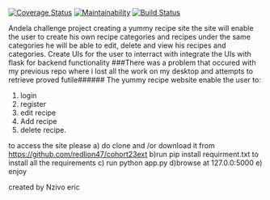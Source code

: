 [![Coverage Status](https://coveralls.io/repos/github/redlion47/cohort23ext/badge.svg?branch=master)](https://coveralls.io/github/redlion47/cohort23ext?branch=master)  [![Maintainability](https://api.codeclimate.com/v1/badges/eecfb8336bf375b18b92/maintainability)](https://codeclimate.com/github/redlion47/cohort23ext/maintainability) [![Build Status](https://travis-ci.org/redlion47/cohort23ext.svg?branch=master)](https://travis-ci.org/redlion47/cohort23ext)

Andela challenge project
creating a yummy recipe site
the site will enable the user to create his own 
recipe categories and recipes under the same categories
he will be able to edit, delete and view his recipes and categories.
Create UIs for the user to interract with
integrate the UIs with flask for backend functionality
###There was a problem that occured with my previous repo where i lost all the work on my desktop and attempts to retrieve proved futile######
The yummy recipe website enable the user to:
1) login
2) register
3) edit recipe
4) Add recipe
5) delete recipe.

to access the site please 
a) do clone and /or download it from https://github.com/redlion47/cohort23ext
b)run pip install requirment.txt to install all the requirements
c) run python app.py
d)browse at 127.0.0:5000
e) enjoy


created by Nzivo eric
